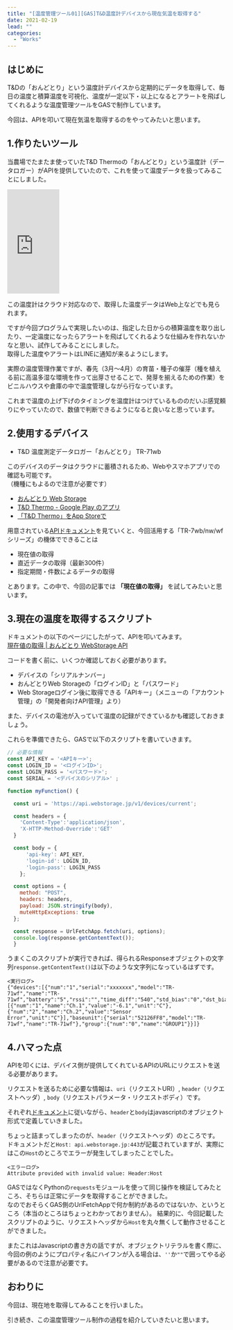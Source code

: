 ```yaml
---
title: "[温度管理ツール01][GAS]T&D温度計デバイスから現在気温を取得する"
date: 2021-02-19
lead: ""
categories:
  - "Works"
---
```


## はじめに
T&Dの「おんどとり」という温度計デバイスから定期的にデータを取得して、毎日の温度と積算温度を可視化、温度が一定以下・以上になるとアラートを飛ばしてくれるような温度管理ツールをGASで制作しています。

今回は、APIを叩いて現在気温を取得するのをやってみたいと思います。

## 1.作りたいツール
当農場でたまたま使っていたT&D Thermoの「おんどとり」という温度計（データロガー）がAPIを提供していたので、これを使って温度データを扱ってみることにしました。  

<iframe style="width:120px;height:240px;" marginwidth="0" marginheight="0" scrolling="no" frameborder="0" src="https://rcm-fe.amazon-adsystem.com/e/cm?ref=qf_sp_asin_til&t=massasquash08-22&m=amazon&o=9&p=8&l=as1&IS1=1&detail=1&asins=B07NHYL461&linkId=7122ef05ade3a94e8f1379ede13586f6&bc1=ffffff&amp;lt1=_top&fc1=333333&lc1=0066c0&bg1=ffffff&f=ifr">
</iframe>

この温度計はクラウド対応なので、取得した温度データはWeb上などでも見られます。  

ですが今回プログラムで実現したいのは、指定した日からの積算温度を取り出したり、一定温度になったらアラートを飛ばしてくれるような仕組みを作れないかなと思い、試作してみることにしました。  
取得した温度やアラートはLINEに通知が来るようにします。  

実際の温度管理作業ですが、春先（3月〜4月）の育苗・種子の催芽（種を植える前に高温多湿な環境を作って出芽させることで、発芽を揃えるための作業）をビニルハウスや倉庫の中で温度管理しながら行なっています。  

これまで温度の上げ下げのタイミングを温度計はつけているもののだいぶ感覚頼りにやっていたので、数値で判断できるようになると良いなと思っています。  

## 2.使用するデバイス
- T&D 温度測定データロガー「おんどとり」 TR-71wb

このデバイスのデータはクラウドに蓄積されるため、Webやスマホアプリでの確認も可能です。  
（機種にもよるので注意が必要です）
- [おんどとり Web Storage ](https://ondotori.webstorage.jp/) 
- [T&D Thermo - Google Play のアプリ](https://play.google.com/store/apps/details?id=com.tandd.android.thermoweb&hl=ja&gl=US)
- [‎「T&D Thermo」をApp Storeで](https://apps.apple.com/jp/app/t-d-thermo/id703327096)

用意されている[APIドキュメント](https://ondotori.webstorage.jp/docs/api/)を見ていくと、今回活用する「TR-7wb/nw/wfシリーズ」の機体でできることは
- 現在値の取得
- 直近データの取得（最新300件）
- 指定期間・件数によるデータの取得

とあります。この中で、今回の記事では **「現在値の取得」** を試してみたいと思います。


## 3.現在の温度を取得するスクリプト
ドキュメントの以下のページにしたがって、APIを叩いてみます。  
[現在値の取得 | おんどとり WebStorage API](https://ondotori.webstorage.jp/docs/api/reference/devices_device.html)

コードを書く前に、いくつか確認しておく必要があります。
- デバイスの「シリアルナンバー」
- おんどとりWeb Storageの「ログインID」と「パスワード」
- Web Storageログイン後に取得できる「APIキー」（メニューの「アカウント管理」の「開発者向けAPI管理」より）

また、デバイスの電池が入っていて温度の記録ができているかも確認しておきましょう。  

これらを準備できたら、GASで以下のスクリプトを書いていきます。

```javascript
// 必要な情報
const API_KEY = '<APIキー>';
const LOGIN_ID = '<ログインID>';
const LOGIN_PASS = '<パスワード>';
const SERIAL = '<デバイスのシリアル>' ;

function myFunction() {

  const uri = 'https://api.webstorage.jp/v1/devices/current';

  const headers = {
    'Content-Type':'application/json',
    'X-HTTP-Method-Override':'GET'
  }

  const body = {
      'api-key': API_KEY,
      'login-id': LOGIN_ID,
      'login-pass': LOGIN_PASS
    };

  const options = {
    method: "POST",
    headers: headers,
    payload: JSON.stringify(body),
    muteHttpExceptions: true
  };

  const response = UrlFetchApp.fetch(uri, options);
  console.log(response.getContentText());
  }
```

うまくこのスクリプトが実行できれば、得られるResponseオブジェクトの文字列`response.getContentText()`は以下のような文字列になっているはずです。

```
<実行ログ>
{"devices":[{"num":"1","serial":"xxxxxxx","model":"TR-71wf","name":"TR-71wf","battery":"5","rssi":"","time_diff":"540","std_bias":"0","dst_bias":"60","unixtime":"1613745724","channel":[{"num":"1","name":"Ch.1","value":"-6.1","unit":"C"},{"num":"2","name":"Ch.2","value":"Sensor Error","unit":"C"}],"baseunit":{"serial":"52126FF8","model":"TR-71wf","name":"TR-71wf"},"group":{"num":"0","name":"GROUP1"}}]}
```


## 4.ハマった点
APIを叩くには、デバイス側が提供してくれているAPIのURLにリクエストを送る必要があります。

リクエストを送るために必要な情報は、`uri`（リクエストURI）, `header`（リクエストヘッダ）, `body`（リクエストパラメータ・リクエストボディ）です。

それぞれ[ドキュメント](https://ondotori.webstorage.jp/docs/api/reference/devices_device.html)に従いながら、`header`と`body`はjavascriptのオブジェクト形式で定義していきました。  

ちょっと詰まってしまったのが、`header`（リクエストヘッダ）のところです。  
ドキュメントだと`Host: api.webstorage.jp:443`が記載されていますが、実際にはこの`Host`のところでエラーが発生してしまったことでした。  

```
<エラーログ>
Attribute provided with invalid value: Header:Host
```

GASではなくPythonの`requests`モジュールを使って同じ操作を検証してみたところ、そちらは正常にデータを取得することができました。  
なのでおそらくGAS側のUrlFetchAppで何か制約があるのではないか、というところ（本当のところはちょっとわかっておりません）。
結果的に、今回記載したスクリプトのように、リクエストヘッダから`Host`を丸々無くして動作させることができました。  

またこれはJavascriptの書き方の話ですが、オブジェクトリテラルを書く際に、今回の例のようにプロパティ名にハイフンが入る場合は、`''`か`""`で囲ってやる必要があるので注意が必要です。

## おわりに
今回は、現在地を取得してみることを行いました。  

引き続き、この温度管理ツール制作の過程を紹介していきたいと思います。